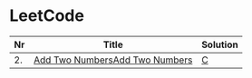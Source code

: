 # LeetCode


|  Nr  |Title | Solution |
|--- | --- | --- |  
| 2. | [Add Two NumbersAdd Two Numbers](https://leetcode.com/problems/add-two-numbers/description/) | [C](https://github.com/patryklatka/LeetCode/blob/main/C_exercises/2_Add_Two_Numbers/main.c)

